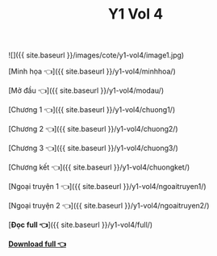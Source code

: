 ﻿---
layout: post
title: Y1 Vol 4
---

![]({{ site.baseurl }}/images/cote/y1-vol4/image1.jpg)

[Minh họa 👈]({{ site.baseurl }}/y1-vol4/minhhoa/)

[Mở đầu 👈]({{ site.baseurl }}/y1-vol4/modau/)

[Chương 1 👈]({{ site.baseurl }}/y1-vol4/chuong1/)

[Chương 2 👈]({{ site.baseurl }}/y1-vol4/chuong2/)

[Chương 3 👈]({{ site.baseurl }}/y1-vol4/chuong3/)

[Chương kết 👈]({{ site.baseurl }}/y1-vol4/chuongket/)

[Ngoại truyện 1 👈]({{ site.baseurl }}/y1-vol4/ngoaitruyen1/)

[Ngoại truyện 2 👈]({{ site.baseurl }}/y1-vol4/ngoaitruyen2/)

[**Đọc full 👈**]({{ site.baseurl }}/y1-vol4/full/)

[**Download full 👈**](https://ll.rf.gd/Share/cote.ga/y1/vol4.docx)
